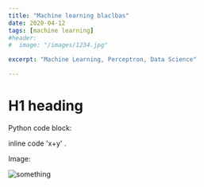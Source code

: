 ```yaml
---
title: "Machine learning blaclbas"
date: 2020-04-12
tags: [machine learning]
#header:
#  image: "/images/1234.jpg"

excerpt: "Machine Learning, Perceptron, Data Science"

---
```


# H1 heading

Python code block:




inline code 'x+y' .


Image:

<img src="{{ site.url }}{{ site.baseurl }}/images/1234.jpg" alt="something">
